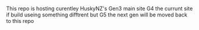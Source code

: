 This repo is hosting curentley HuskyNZ's Gen3 main site G4 the currunt site if build useing something difftrent but G5 the next gen will be moved back to this repo
